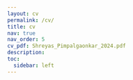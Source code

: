 ```yaml
---
layout: cv
permalink: /cv/
title: cv
nav: true
nav_order: 5
cv_pdf: Shreyas_Pimpalgaonkar_2024.pdf
description: 
toc:
  sidebar: left
---
```

